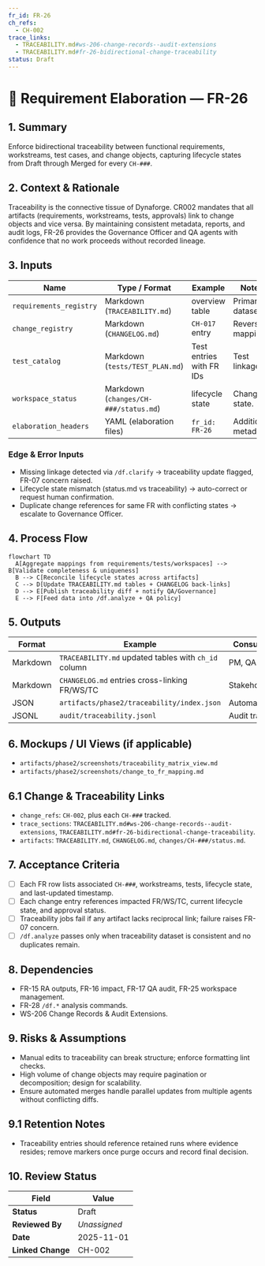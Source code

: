 ```yaml
---
fr_id: FR-26
ch_refs:
  - CH-002
trace_links:
  - TRACEABILITY.md#ws-206-change-records--audit-extensions
  - TRACEABILITY.md#fr-26-bidirectional-change-traceability
status: Draft
---
```


# 🧩 Requirement Elaboration — FR-26

## 1. Summary
Enforce bidirectional traceability between functional requirements, workstreams, test cases, and change objects, capturing lifecycle states from Draft through Merged for every `CH-###`.

## 2. Context & Rationale
Traceability is the connective tissue of Dynaforge. CR002 mandates that all artifacts (requirements, workstreams, tests, approvals) link to change objects and vice versa. By maintaining consistent metadata, reports, and audit logs, FR-26 provides the Governance Officer and QA agents with confidence that no work proceeds without recorded lineage.

## 3. Inputs
| Name | Type / Format | Example | Notes |
|------|----------------|---------|-------|
| `requirements_registry` | Markdown (`TRACEABILITY.md`) | overview table | Primary dataset. |
| `change_registry` | Markdown (`CHANGELOG.md`) | `CH-017` entry | Reverse mapping. |
| `test_catalog` | Markdown (`tests/TEST_PLAN.md`) | Test entries with FR IDs | Test linkage. |
| `workspace_status` | Markdown (`changes/CH-###/status.md`) | lifecycle state | Change state. |
| `elaboration_headers` | YAML (elaboration files) | `fr_id: FR-26` | Additional metadata. |

### Edge & Error Inputs
- Missing linkage detected via `/df.clarify` → traceability update flagged, FR-07 concern raised.
- Lifecycle state mismatch (status.md vs traceability) → auto-correct or request human confirmation.
- Duplicate change references for same FR with conflicting states → escalate to Governance Officer.

## 4. Process Flow
```mermaid
flowchart TD
  A[Aggregate mappings from requirements/tests/workspaces] --> B[Validate completeness & uniqueness]
  B --> C[Reconcile lifecycle states across artifacts]
  C --> D[Update TRACEABILITY.md tables + CHANGELOG back-links]
  D --> E[Publish traceability diff + notify QA/Governance]
  E --> F[Feed data into /df.analyze + QA policy]
```

## 5. Outputs
| Format | Example | Consumer |
|--------|---------|----------|
| Markdown | `TRACEABILITY.md` updated tables with `ch_id` column | PM, QA |
| Markdown | `CHANGELOG.md` entries cross-linking FR/WS/TC | Stakeholders |
| JSON | `artifacts/phase2/traceability/index.json` | Automation |
| JSONL | `audit/traceability.jsonl` | Audit trail |

## 6. Mockups / UI Views (if applicable)
- `artifacts/phase2/screenshots/traceability_matrix_view.md`
- `artifacts/phase2/screenshots/change_to_fr_mapping.md`

## 6.1 Change & Traceability Links
- `change_refs`: `CH-002`, plus each `CH-###` tracked.
- `trace_sections`: `TRACEABILITY.md#ws-206-change-records--audit-extensions`, `TRACEABILITY.md#fr-26-bidirectional-change-traceability`.
- `artifacts`: `TRACEABILITY.md`, `CHANGELOG.md`, `changes/CH-###/status.md`.

## 7. Acceptance Criteria
* [ ] Each FR row lists associated `CH-###`, workstreams, tests, lifecycle state, and last-updated timestamp.
* [ ] Each change entry references impacted FR/WS/TC, current lifecycle state, and approval status.
* [ ] Traceability jobs fail if any artifact lacks reciprocal link; failure raises FR-07 concern.
* [ ] `/df.analyze` passes only when traceability dataset is consistent and no duplicates remain.

## 8. Dependencies
- FR-15 RA outputs, FR-16 impact, FR-17 QA audit, FR-25 workspace management.
- FR-28 `/df.*` analysis commands.
- WS-206 Change Records & Audit Extensions.

## 9. Risks & Assumptions
- Manual edits to traceability can break structure; enforce formatting lint checks.
- High volume of change objects may require pagination or decomposition; design for scalability.
- Ensure automated merges handle parallel updates from multiple agents without conflicting diffs.

## 9.1 Retention Notes
- Traceability entries should reference retained runs where evidence resides; remove markers once purge occurs and record final decision.

## 10. Review Status
| Field | Value |
|-------|-------|
| **Status** | Draft |
| **Reviewed By** | _Unassigned_ |
| **Date** | 2025-11-01 |
| **Linked Change** | CH-002 |
